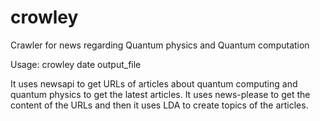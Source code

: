 # crowley
Crawler for news regarding Quantum physics and Quantum computation

Usage: crowley date output_file

It uses newsapi to get URLs of articles about quantum computing and quantum physics to get the latest articles.
It uses news-please to get the content of the URLs and then it uses LDA to create topics of the articles. 
